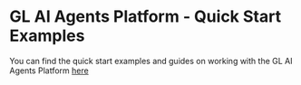 # GL AI Agents Platform - Quick Start Examples
You can find the quick start examples and guides on working with the GL AI Agents Platform [here](https://gdplabs.gitbook.io/sdk/glchat/tutorials/gl-ai-agents-platform/quickstart)
